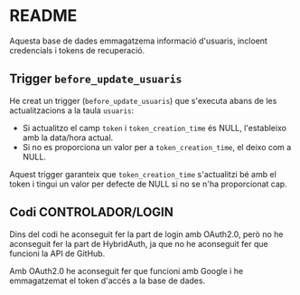 # README

Aquesta base de dades emmagatzema informació d'usuaris, incloent credencials i tokens de recuperació.

## Trigger `before_update_usuaris`

He creat un trigger (`before_update_usuaris`) que s'executa abans de les actualitzacions a la taula `usuaris`:

- Si actualitzo el camp `token` i `token_creation_time` és NULL, l'estableixo amb la data/hora actual.
- Si no es proporciona un valor per a `token_creation_time`, el deixo com a NULL.

Aquest trigger garanteix que `token_creation_time` s'actualitzi bé amb el token i tingui un valor per defecte de NULL si no se n'ha proporcionat cap.

## Codi CONTROLADOR/LOGIN

Dins del codi he aconseguit fer la part de login amb OAuth2.0, però no he aconseguit fer la part de HybridAuth, ja que no he aconseguit fer que funcioni la API de GitHub.

Amb OAuth2.0 he aconseguit fer que funcioni amb Google i he emmagatzemat el token d'accés a la base de dades.

